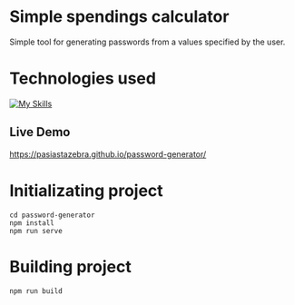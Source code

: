 # Simple spendings calculator

Simple tool for generating passwords from a values specified by the user.

# Technologies used
[![My Skills](https://skills.thijs.gg/icons?i=nodejs,vue,js,sass)](https://skills.thijs.gg)

## Live Demo

https://pasiastazebra.github.io/password-generator/

# Initializating project
```
cd password-generator
npm install
npm run serve
```

# Building project
```
npm run build
```